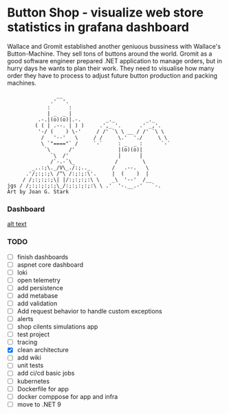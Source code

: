 # Button Shop - visualize web store statistics in grafana dashboard

Wallace and Gromit established another geniuous bussiness with Wallace's Button-Machine. They sell tons of buttons around the world. Gromit as a good software engineer prepared .NET application to manage orders, but in hurry days he wants to plan their work. They need to visualise how many order they have to process to adjust future button production and packing machines. 

```
                __ 
              .'  '. 
             :      :
             | _  _ |
          .-.|(o)(o)|.-.        _._          _._
         ( ( | .--. | ) )     .',_ '.      .' _,'.
          '-/ (    ) \-'     / /' `\ \ __ / /' `\ \
           /   '--'   \     / /     \.'  './     \ \
           \ `"===="` /     `-`     : _  _ :      `-`
            `\      /'              |(o)(o)|
              `\  /'                |      |
              /`-.-`\_             /        \
        _..:;\._/V\_./:;.._       /   .--.   \
      .'/;:;:;\ /^\ /:;:;:\'.     |  (    )  | 
     / /;:;:;:;\| |/:;:;:;:\ \    _\  '--'  /__
jgs / /;:;:;:;:;\_/:;:;:;:;:\ \ .'  '-.__.-'   `-.
Art by Joan G. Stark
```


### Dashboard
[alt text](/readme_assets/dashboard.png)


### TODO 

- [ ] finish dashboards
- [ ] aspnet core dashboard
- [ ] loki
- [ ] open telemetry
- [ ] add persistence
- [ ] add metabase
- [ ] add validation
- [ ] Add request behavior to handle custom exceptions
- [ ] alerts
- [ ] shop cilents simulations app
- [ ] test project
- [ ] tracing
- [x] clean architecture
- [ ] add wiki
- [ ] unit tests
- [ ] add ci/cd basic jobs
- [ ] kubernetes
- [ ] Dockerfile for app
- [ ] docker comppose for app and infra
- [ ] move to .NET 9